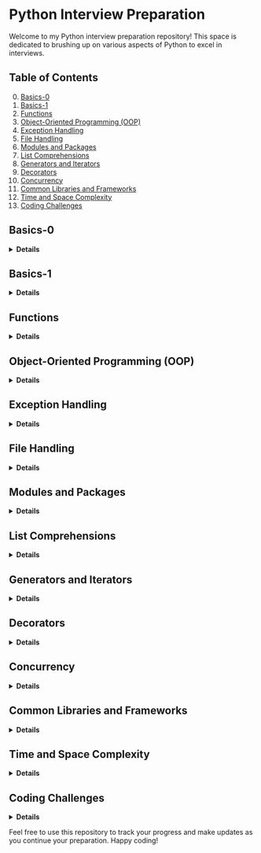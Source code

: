 # Python Interview Preparation

Welcome to my Python interview preparation repository! This space is dedicated to brushing up on various aspects of Python to excel in interviews.

## Table of Contents
0. [Basics-0](#basics-0)
1. [Basics-1](#basics-1)
2. [Functions](#functions)
3. [Object-Oriented Programming (OOP)](#object-oriented-programming-oop)
4. [Exception Handling](#exception-handling)
5. [File Handling](#file-handling)
6. [Modules and Packages](#modules-and-packages)
7. [List Comprehensions](#list-comprehensions)
8. [Generators and Iterators](#generators-and-iterators)
9. [Decorators](#decorators)
10. [Concurrency](#concurrency)
11. [Common Libraries and Frameworks](#common-libraries-and-frameworks)
12. [Time and Space Complexity](#time-and-space-complexity)
13. [Coding Challenges](#coding-challenges)

## Basics-0
<details>
<summary><strong> Details </strong></summary>

### What is Python, and how is it different from other programming languages?

**Answer:** Python is a high-level, interpreted programming language known for its <ins>readability</ins> and <ins>simplicity</ins>. It emphasizes code readability and allows programmers to express concepts in fewer lines of code than might be possible in languages such as C++ or Java. <ins>Python supports multiple programming paradigms, including procedural, object-oriented, and [functional programming](https://en.wikipedia.org/wiki/Functional_programming).</ins>

### Explain the differences between Python 2 and Python 3.

**Answer:** Python 2 and Python 3 are two major versions of the Python programming language. Python 3 was introduced as an upgrade to Python 2 with some significant changes to improve consistency and eliminate redundancy. Key differences include changes to print syntax (print is a function in Python 3), Unicode support, integer division, and various library updates. Python 2 reached its end of life on January 1, 2020, and developers are encouraged to use Python 3 for all new projects.

### What are the main features of Python?

**Answer:** Python has several key features:

- **Readability:** Python's syntax is clear and readable, making it an excellent language for beginners.
- **Versatility:** Python supports both procedural and object-oriented programming paradigms.
- **Interpretation:** It is an <ins>interpreted language</ins>, which means code execution occurs line by line.
- **Dynamic typing:** <ins>Variables are dynamically typed</ins, allowing flexibility.
- **Extensive libraries:** Python has a rich standard library and numerous third-party libraries, facilitating diverse applications.
- **Community support:** Python has a large, active community contributing to its development and providing support.

### What are the different data types in Python?

**Answer:** Python has various data types, including int (integer), str (string), float (floating-point), tuple, list, dict (dictionary), and bool (boolean).

### What is the output of (0, 1, 2, 3, (4, 5, 6), 7, 8, 9)[::2]

**Answer:** (0, 2, (4, 5, 6), 8) Certainly, the annotation [::2] is a slicing notation in Python that allows extracting a subsequence from a sequence (such as a list or tuple) by specifying three parameters separated by colons. The general form is start:stop:step, where: 
- start represents the starting index (inclusive).
- stop represents the ending index (exclusive).
- step represents the step or increment between selected elements.

### What is the output of (10, 20, 30, 40, 50)[::-2]?

**Answer:** (50, 30, 10). The notation [::-2] reverses the tuple and returns every second element. The [::-2] slice notation means to start from the end and move backwards by 2 steps. In this case, it starts from the end of the tuple and selects every second element moving towards the beginning.

### Output of l_numbers=[[]]*5, l_numbers[0].append(1)?

**Answer:** _l_numbers_ will be equal to [[1], [1], [1], [1], [1]]. When you multiply a list by a number, you get a list of references to the same elements. So, modifying one of them reflects on all.

### What is the difference between == and is in Python?

**Answer:** _==_ is a comparison operator that checks <ins>equality</ins> between the values of two objects.
_is_ is an identity operator that checks whether two variables <ins>refer to the same object in memory</ins>.


### What is the purpose of the single underscore “_” variable in Python?

**Answer:** In Python, the single underscore (_) has several conventional uses, and its purpose can depend on the context in which it is used. Here are some common cases: 
i) Placeholder for Unused Variables 
ii) Last Expression in an Interactive Interpreter
ii) "I don't care" in Unpacking ->  _, _, result = some_function_returning_a_tuple()

### Explain the concept behind dictionary in Python

**Answer:** In Python, a dictionary is a data structure that stores a collection of key-value pairs. Each key in a dictionary must be unique. You cannot have duplicate keys; if you try to use the same key more than once, the new value will overwrite the previous one.
Keys must be of a type that is <ins>immutable</ins>, meaning they cannot be changed after creation (e.g. you cannot use a list as key). Common examples of immutable types for keys include strings, numbers, and tuples.
Values in a dictionary can be of any data type, including numbers, strings, lists, or even other dictionaries (also mixed).
<ins>Dictionaries are mutable.</ins> Dictionaries provide fast and efficient lookups. 

### Difference between an expression and a statement in Python

**Answer:**: A _statement_ is a complete line of code that performs an action. It's an executable unit that can include assignments, function calls, loops, conditionals, etc.
An _expression_ is any part of the code that evaluates to a value. It can be a combination of variables, operators, and function calls. 
An expression can also be a statement if it stands alone as a complete line of code. In some languages, expressions and statements are distinct, but in Python, many expressions can be used as statements.

### Difference between an array and list




#### Data Types

- Understanding and working with various data types:
  ```python
  # Example
  num = 42
  name = "John"
  coordinates = (10.5, 20.0)
  
  # Everything from numbers, lists, strings, functions and classes are python objects.
  ```

#### Operators


- Utilizing operators for arithmetic, comparison, logical operations:
  ```python
  # Example
  result = 10 + 5  # Addition
  is_equal = (3 == 3)  # Comparison
  logical_result = True and False  # Logical AND
  ```

#### Variables

- Declaring and using variables to store values:
  ```python
  # Example
  age = 30
  message = f"My age is {age}."
  ```

#### Control Flow

- Implementing control flow structures such as if statements, loops:
  ```python
  # Example
  age = 30
  if age >= 18:
      print("You are an adult.")
  else:
      print("You are a minor.")
  
  # Loop example
  for i in range(5):
      print(i)
  ```
  



more examples in the file basics_0.py  

</details>

## Basics-1
<details>
<summary><strong> Details </strong></summary>

### What is mutable and immutable objects/data types in Python?

**Answer:**: Mutation generally refers to 'change'. So when we say that an object is mutable or immutable we meant to say that the value of object can/cannot change.
When an object is created in Python, it is assigned a _type_ and an _id_. <ins> An object/data type is mutable if with the same id, the value of the object changes after the object is created. </ins>
**Mutable objects** in Python -- Objects that can change after creation. Lists, byte arrays, sets, and dictionaries.
**Immutable objects** in Python -- Numeric data types, strings, bytes, frozen sets, and tuples.


### What is the difference between list and tuples in Python?

**Answer:**:

### How is memory managed in Python?

**Answer:**:

### Explain shallow and deep copy in Python

**Answer:**:

### Why Python generates a .pyc file even when it is an interpreted language?

**Answer:**:

### How private varibles are declared in Python?

**Answer:**: Python does not have anything called private member however by convention two underscore before a variable or function makes it private.

### Can _set_ have lists as elements?

**Answer:**: No, a set in Python cannot have lists as elements. Sets are designed <ins> to store unique and immutable elements. </ins> Since lists are mutable (meaning their contents can be changed after they are created), they cannot be used as elements in a set.


</details>

## Functions
<details>
<summary><strong> Details </strong></summary>

Explain briefly about map() and lambda() functions. 
Difference between a class variable and instance variable. (parte legata ai Scope)

- Defining functions, parameters, return values

</details>

## Object-Oriented Programming (OOP)
<details>
<summary><strong> Details </strong></summary>

What is monkey patching? How to use it in Python?
What is the difference between staticmethod and classmethod?
Explain Singleton class and its uses?
Explain Meta Classes in Python. 
Explain Abstract Classes and its uses.
Explain object creation process in detail. Which method is called first?
Explain inheritance in Python / What is MRO in Python? How does it work?


- Classes, objects, inheritance, encapsulation

</details>

## Exception Handling
<details>
<summary><strong> Details </strong></summary>

Explain exception handling in Python.
Is there a sequence in defining exceptions in except block for exception handling?

- try, except, else, finally blocks

</details>

## File Handling
<details>
<summary><strong> Details </strong></summary>

How would you load large data file in Python?

- Reading and writing to files, context managers

</details>

## Modules and Packages
<details>
<summary><strong> Details </strong></summary>

What's the difference between a Python module and a Python package?

- Importing modules, creating packages

</details>

## List Comprehensions
<details>
<summary><strong> Details </strong></summary>

Which is faster, list comprehension or for loop?

- Creating concise lists

</details>

## Generators and Iterators
<details>
<summary><strong> Details </strong></summary>


Explain Generators and use case of it.
What is an iterator? How is iterator is different from a generator?

- Yield statement, iterating through generators

</details>

## Decorators
<details>
<summary><strong> Details </strong></summary>

Explain Closures in Python
How to make a chain of function decorators?

- Defining and using decorators

</details>

## Concurrency
<details>
<summary><strong> Details </strong></summary>

What is a global interpreter lock (GIL)?
Explain threading in Python

- Threading vs. multiprocessing, GIL

</details>

## Common Libraries and Frameworks
<details>
<summary><strong> Details </strong></summary>

- Requests, NumPy, Pandas, Flask/Django

</details>

## Time and Space Complexity
<details>
<summary><strong> Details </strong></summary>

- Big O notation, algorithm efficiency

</details>

## Coding Challenges
<details>
<summary><strong> Details </strong></summary>

- Practice on platforms like LeetCode, HackerRank

</details>




Feel free to use this repository to track your progress and make updates as you continue your preparation. Happy coding!
